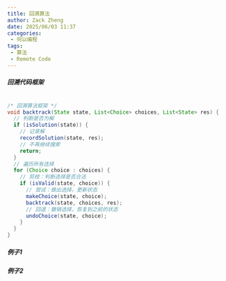 ```yaml
---
title: 回溯算法
author: Zack Zheng
date: 2025/06/03 11:37
categories:
 - 何以编程
tags:
 - 算法
 - Remote Code
---
```


##### 回溯代码框架

```java

/* 回溯算法框架 */
void backtrack(State state, List<Choice> choices, List<State> res) {
  // 判断是否为解
  if (isSolution(state)) {
    // 记录解
    recordSolution(state, res);
    // 不再继续搜索
    return;
  }
  // 遍历所有选择
  for (Choice choice : choices) {
    // 剪枝：判断选择是否合法
    if (isValid(state, choice)) {
      // 尝试：做出选择，更新状态
      makeChoice(state, choice);
      backtrack(state, choices, res);
      // 回退：撤销选择，恢复到之前的状态
      undoChoice(state, choice);
    }
  }
}


```

##### 例子1

<Suspense>
  <my-codes repo="o-algorithm" path="algorithm/回溯算法/preorder_traversal_iii_compact.java" lang="java" lazy />
</Suspense>

##### 例子2

<Suspense>
  <my-codes repo="o-algorithm" path="algorithm/回溯算法/combine.java" lang="java" lazy />
</Suspense>

